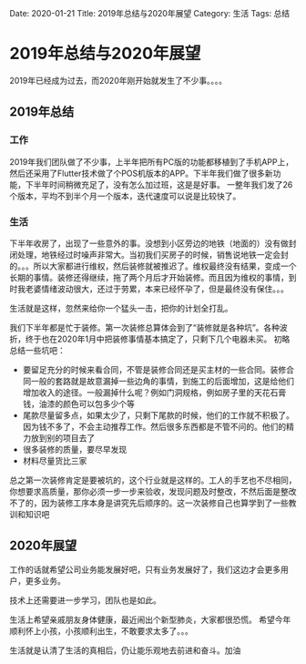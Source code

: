 Date: 2020-01-21
Title: 2019年总结与2020年展望
Category: 生活
Tags: 总结 

# 2019年总结与2020年展望
2019年已经成为过去，而2020年刚开始就发生了不少事。。。。
## 2019年总结
### 工作
2019年我们团队做了不少事，上半年把所有PC版的功能都移植到了手机APP上，然后还采用了Flutter技术做了个POS机版本的APP。下半年我们做了很多新功能，下半年时间稍微充足了，没有怎么加过班，这是是好事。
一整年我们发了26个版本，平均不到半个月一个版本，迭代速度可以说是比较快了。

### 生活
下半年收房了，出现了一些意外的事。没想到小区旁边的地铁（地面的）没有做封闭处理，地铁经过时噪声非常大。当初我们买房子的时候，销售说地铁一定会封的。。。所以大家都进行维权，然后装修就被推迟了。维权最终没有结果，变成一个长期的事情。装修还得继续，拖了两个月后才开始装修。而且因为维权的事情，到时我老婆情绪波动很大，还过于劳累，本来已经怀孕了，但是最终没有保住。。。

生活就是这样，忽然来给你一个猛头一击，把你的计划全打乱。

我们下半年都是忙于装修。第一次装修总算体会到了“装修就是各种坑”。各种波折，终于也在2020年1月中把装修事情基本搞定了，只剩下几个电器未买。
初略总结一些坑吧：

* 要留足充分的时候来看合同，不管是装修合同还是买主材的一些合同。装修合同一般的套路就是故意漏掉一些边角的事情，到施工的后面增加，这是给他们增加收入的途径。一般漏掉什么呢？例如门洞规格，例如房子里的天花石膏钱，油漆的颜色可以包多少个等
* 尾款尽量留多点，如果太少了，只剩下尾款的时候，他们的工作就不积极了。因为钱不多了，不会主动推荐工作。然后很多东西都是不管不问的。他们的精力放到别的项目去了
* 很多装修的质量，要尽早发现
* 材料尽量货比三家

总之第一次装修肯定是要被坑的，这个行业就是这样的。工人的手艺也不尽相同，你想要求高质量，那你必须一步一步来验收，发现问题及时整改，不然后面是整改不了的，因为装修工序本身是讲究先后顺序的。这一次装修自己也算学到了一些教训和知识吧

## 2020年展望
工作的话就希望公司业务能发展好吧，只有业务发展好了，我们这边才会更多用户，更多业务。

技术上还需要进一步学习，团队也是如此。

生活上希望亲戚朋友身体健康，最近闹出个新型肺炎，大家都很恐慌。
希望今年顺利怀上小孩，小孩顺利出生，不敢要求太多了。。。

生活就是认清了生活的真相后，仍让能乐观地去前进和奋斗。加油

